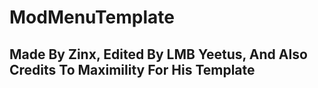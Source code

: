 # ModMenuTemplate
## Made By Zinx, Edited By LMB Yeetus, And Also Credits To Maximility For His Template
